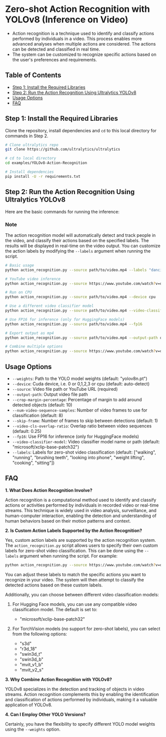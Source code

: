 # Zero-shot Action Recognition with YOLOv8 (Inference on Video)

- Action recognition is a technique used to identify and classify actions performed by individuals in a video. This process enables more advanced analyses when multiple actions are considered. The actions can be detected and classified in real time.
- The system can be customized to recognize specific actions based on the user's preferences and requirements.

## Table of Contents

- [Step 1: Install the Required Libraries](#step-1-install-the-required-libraries)
- [Step 2: Run the Action Recognition Using Ultralytics YOLOv8](#step-2-run-the-action-recognition-using-ultralytics-yolov8)
- [Usage Options](#usage-options)
- [FAQ](#faq)

## Step 1: Install the Required Libraries

Clone the repository, install dependencies and `cd` to this local directory for commands in Step 2.

```bash
# Clone ultralytics repo
git clone https://github.com/ultralytics/ultralytics

# cd to local directory
cd examples/YOLOv8-Action-Recognition

# Install dependencies
pip install -U -r requirements.txt
```

## Step 2: Run the Action Recognition Using Ultralytics YOLOv8

Here are the basic commands for running the inference:

### Note

The action recognition model will automatically detect and track people in the video, and classify their actions based on the specified labels. The results will be displayed in real-time on the video output. You can customize the action labels by modifying the `--labels` argument when running the script.

```bash
# Basic usage
python action_recognition.py --source path/to/video.mp4 --labels "dancing" "singing" "jumping"

# YouTube video inference
python action_recognition.py --source https://www.youtube.com/watch?v=dQw4w9WgXcQ --labels "dancing" "singing" "jumping"

# Run on CPU
python action_recognition.py --source path/to/video.mp4 --device cpu

# Use a different video classifier model
python action_recognition.py --source path/to/video.mp4 --video-classifier-model "s3d"

# Use FP16 for inference (only for HuggingFace models)
python action_recognition.py --source path/to/video.mp4 --fp16

# Export output as mp4
python action_recognition.py --source path/to/video.mp4 --output-path output.mp4

# Combine multiple options
python action_recognition.py --source https://www.youtube.com/watch?v=dQw4w9WgXcQ --device 0 --video-classifier-model "microsoft/xclip-base-patch32" --labels "dancing" "singing" "playing guitar" --fp16
```

## Usage Options

- `--weights`: Path to the YOLO model weights (default: "yolov8n.pt")
- `--device`: Cuda device, i.e. 0 or 0,1,2,3 or cpu (default: auto-detect)
- `--source`: Video file path or YouTube URL (required)
- `--output-path`: Output video file path
- `--crop-margin-percentage`: Percentage of margin to add around detected objects (default: 10)
- `--num-video-sequence-samples`: Number of video frames to use for classification (default: 8)
- `--skip-frame`: Number of frames to skip between detections (default: 1)
- `--video-cls-overlap-ratio`: Overlap ratio between video sequences (default: 0.25)
- `--fp16`: Use FP16 for inference (only for HuggingFace models)
- `--video-classifier-model`: Video classifier model name or path (default: "microsoft/xclip-base-patch32")
- `--labels`: Labels for zero-shot video classification (default: \["walking", "running", "brushing teeth", "looking into phone", "weight lifting", "cooking", "sitting"\])

## FAQ

**1. What Does Action Recognition Involve?**

Action recognition is a computational method used to identify and classify actions or activities performed by individuals in recorded video or real-time streams. This technique is widely used in video analysis, surveillance, and human-computer interaction, enabling the detection and understanding of human behaviors based on their motion patterns and context.

**2. Is Custom Action Labels Supported by the Action Recognition?**

Yes, custom action labels are supported by the action recognition system. The `action_recognition.py` script allows users to specify their own custom labels for zero-shot video classification. This can be done using the `--labels` argument when running the script. For example:

```bash
python action_recognition.py --source https://www.youtube.com/watch?v=dQw4w9WgXcQ --labels "dancing" "singing" "jumping"
```

You can adjust these labels to match the specific actions you want to recognize in your video. The system will then attempt to classify the detected actions based on these custom labels.

Additionally, you can choose between different video classification models:

1. For Hugging Face models, you can use any compatible video classification model. The default is set to:

    - "microsoft/xclip-base-patch32"

2. For TorchVision models (no support for zero-shot labels), you can select from the following options:

    - "s3d"
    - "r3d_18"
    - "swin3d_t"
    - "swin3d_b"
    - "mvit_v1_b"
    - "mvit_v2_s"

**3. Why Combine Action Recognition with YOLOv8?**

YOLOv8 specializes in the detection and tracking of objects in video streams. Action recognition complements this by enabling the identification and classification of actions performed by individuals, making it a valuable application of YOLOv8.

**4. Can I Employ Other YOLO Versions?**

Certainly, you have the flexibility to specify different YOLO model weights using the `--weights` option.
